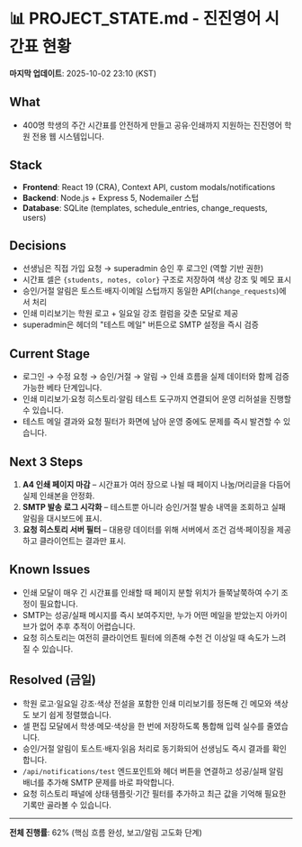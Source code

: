 # 📊 PROJECT_STATE.md - 진진영어 시간표 현황

**마지막 업데이트**: 2025-10-02 23:10 (KST)

## What
- 400명 학생의 주간 시간표를 안전하게 만들고 공유·인쇄까지 지원하는 진진영어 학원 전용 웹 시스템입니다.

## Stack
- **Frontend**: React 19 (CRA), Context API, custom modals/notifications
- **Backend**: Node.js + Express 5, Nodemailer 스텁
- **Database**: SQLite (templates, schedule_entries, change_requests, users)

## Decisions
- 선생님은 직접 가입 요청 → superadmin 승인 후 로그인 (역할 기반 권한)
- 시간표 셀은 `{students, notes, color}` 구조로 저장하여 색상 강조 및 메모 표시
- 승인/거절 알림은 토스트·배지·이메일 스텁까지 동일한 API(`change_requests`)에서 처리
- 인쇄 미리보기는 학원 로고 + 일요일 강조 컬럼을 갖춘 모달로 제공
- superadmin은 헤더의 "테스트 메일" 버튼으로 SMTP 설정을 즉시 검증

## Current Stage
- 로그인 → 수정 요청 → 승인/거절 → 알림 → 인쇄 흐름을 실제 데이터와 함께 검증 가능한 베타 단계입니다.
- 인쇄 미리보기·요청 히스토리·알림 테스트 도구까지 연결되어 운영 리허설을 진행할 수 있습니다.
- 테스트 메일 결과와 요청 필터가 화면에 남아 운영 중에도 문제를 즉시 발견할 수 있습니다.

## Next 3 Steps
1. **A4 인쇄 페이지 마감** – 시간표가 여러 장으로 나뉠 때 페이지 나눔/머리글을 다듬어 실제 인쇄본을 안정화.
2. **SMTP 발송 로그 시각화** – 테스트뿐 아니라 승인/거절 발송 내역을 조회하고 실패 알림을 대시보드에 표시.
3. **요청 히스토리 서버 필터** – 대용량 데이터를 위해 서버에서 조건 검색·페이징을 제공하고 클라이언트는 결과만 표시.

## Known Issues
- 인쇄 모달이 매우 긴 시간표를 인쇄할 때 페이지 분할 위치가 들쭉날쭉하여 수기 조정이 필요합니다.
- SMTP는 성공/실패 메시지를 즉시 보여주지만, 누가 어떤 메일을 받았는지 아카이브가 없어 추후 추적이 어렵습니다.
- 요청 히스토리는 여전히 클라이언트 필터에 의존해 수천 건 이상일 때 속도가 느려질 수 있습니다.

## Resolved (금일)
- 학원 로고·일요일 강조·색상 전설을 포함한 인쇄 미리보기를 정돈해 긴 메모와 색상도 보기 쉽게 정렬했습니다.
- 셀 편집 모달에서 학생·메모·색상을 한 번에 저장하도록 통합해 입력 실수를 줄였습니다.
- 승인/거절 알림이 토스트·배지·읽음 처리로 동기화되어 선생님도 즉시 결과를 확인합니다.
- `/api/notifications/test` 엔드포인트와 헤더 버튼을 연결하고 성공/실패 알림 배너를 추가해 SMTP 문제를 바로 파악합니다.
- 요청 히스토리 패널에 상태·템플릿·기간 필터를 추가하고 최근 값을 기억해 필요한 기록만 골라볼 수 있습니다.

---

**전체 진행률**: 62% (핵심 흐름 완성, 보고/알림 고도화 단계)
